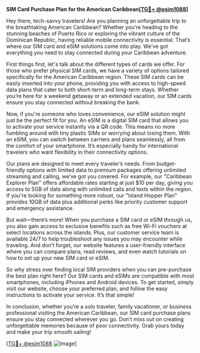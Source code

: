 **SIM Card Purchase Plan for the American Caribbean[[TG💪+ @esim1088](https://t.me/s/esim1088)]**

Hey there, tech-savvy travelers! Are you planning an unforgettable trip to the breathtaking American Caribbean? Whether you're heading to the stunning beaches of Puerto Rico or exploring the vibrant culture of the Dominican Republic, having reliable mobile connectivity is essential. That’s where our SIM card and eSIM solutions come into play. We’ve got everything you need to stay connected during your Caribbean adventure.

First things first, let's talk about the different types of cards we offer. For those who prefer physical SIM cards, we have a variety of options tailored specifically for the American Caribbean region. These SIM cards can be easily inserted into your phone, providing you with access to high-speed data plans that cater to both short-term and long-term stays. Whether you’re here for a weekend getaway or an extended vacation, our SIM cards ensure you stay connected without breaking the bank.

Now, if you're someone who loves convenience, our eSIM solution might just be the perfect fit for you. An eSIM is a digital SIM card that allows you to activate your service instantly via a QR code. This means no more fumbling around with tiny plastic SIMs or worrying about losing them. With an eSIM, you can switch between carriers and plans seamlessly, all from the comfort of your smartphone. It’s especially handy for international travelers who want flexibility in their connectivity options.

Our plans are designed to meet every traveler’s needs. From budget-friendly options with limited data to premium packages offering unlimited streaming and calling, we’ve got you covered. For example, our "Caribbean Explorer Plan" offers affordable rates starting at just $10 per day, giving you access to 5GB of data along with unlimited calls and texts within the region. If you're looking for something more robust, our "Island Hopper Plan" provides 10GB of data plus additional perks like priority customer support and emergency assistance.

But wait—there’s more! When you purchase a SIM card or eSIM through us, you also gain access to exclusive benefits such as free Wi-Fi vouchers at select locations across the islands. Plus, our customer service team is available 24/7 to help troubleshoot any issues you may encounter while traveling. And don’t forget, our website features a user-friendly interface where you can compare plans, read reviews, and even watch tutorials on how to set up your new SIM card or eSIM.

So why stress over finding local SIM providers when you can pre-purchase the best plan right here? Our SIM cards and eSIMs are compatible with most smartphones, including iPhones and Android devices. To get started, simply visit our website, choose your preferred plan, and follow the easy instructions to activate your service. It’s that simple!

In conclusion, whether you’re a solo traveler, family vacationer, or business professional visiting the American Caribbean, our SIM card purchase plans ensure you stay connected wherever you go. Don’t miss out on creating unforgettable memories because of poor connectivity. Grab yours today and make your trip smooth sailing!

[[TG💪+ @esim1088](https://t.me/s/esim1088) ![Image](https://i.postimg.cc/Y0z9fWf4/image.png)]